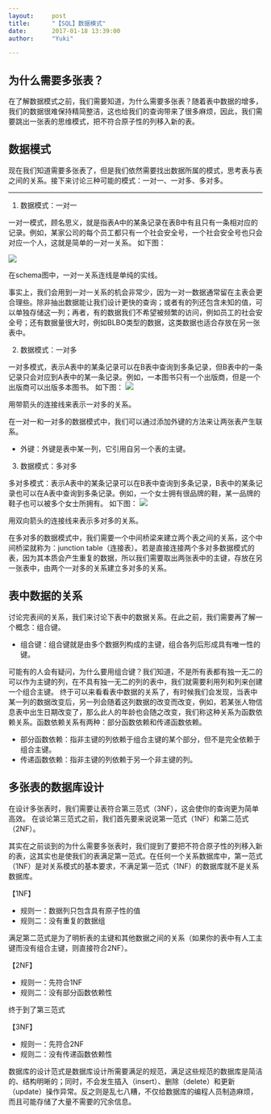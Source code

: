 ```yaml
---
layout:     post
title:      "【SQL】数据模式"
date:       2017-01-18 13:39:00
author:     "Yuki"

---
```

## 为什么需要多张表？ ##

在了解数据模式之前，我们需要知道，为什么需要多张表？随着表中数据的增多，我们的数据很难保持精简整洁，这也给我们的查询带来了很多麻烦，因此，我们需要跳出一张表的思维模式，把不符合原子性的列移入新的表。
## 数据模式 ##
现在我们知道需要多张表了，但是我们依然需要找出数据所属的模式，思考表与表之间的关系。接下来讨论三种可能的模式：一对一、一对多、多对多。
***
1. 数据模式：一对一

一对一模式，顾名思义，就是指表A中的某条记录在表B中有且只有一条相对应的记录。例如，某家公司的每个员工都只有一个社会安全号，一个社会安全号也只会对应一个人，这就是简单的一对一关系。
如下图：

![](G:/MyBlog/img/2.png) 

在schema图中，一对一关系连线是单纯的实线。

事实上，我们会用到一对一关系的机会非常少，因为一对一数据通常留在主表会更合理些。除非抽出数据能让我们设计更快的查询；或者有的列还包含未知的值，可以单独存储这一列；再者，有的数据我们不希望被频繁的访问，例如员工的社会安全号；还有数据量很大时，例如BLBO类型的数据，这类数据也适合存放在另一张表中。


2. 数据模式：一对多

一对多模式，表示A表中的某条记录可以在B表中查询到多条记录，但B表中的一条记录只会对应到A表中的某一条记录。例如，一本图书只有一个出版商，但是一个出版商可以出版多本图书。
如下图：
![](G:/MyBlog/img/2.2.png) 

用带箭头的连接线来表示一对多的关系。

在一对一和一对多的数据模式中，我们可以通过添加外键的方法来让两张表产生联系。

* 外键：外键是表中某一列，它引用自另一个表的主键。

3. 数据模式：多对多

多对多模式：表示A表中的某条记录可以在B表中查询到多条记录，B表中的某条记录也可以在A表中查询到多条记录。例如，一个女士拥有很品牌的鞋，某一品牌的鞋子也可以被多个女士所拥有。
如下图：
![](G:/MyBlog/img/2.3.png) 

用双向箭头的连接线来表示多对多的关系。

在多对多的数据模式中，我们需要一个中间桥梁来建立两个表之间的关系，这个中间桥梁就称为：junction table（连接表）。若是直接连接两个多对多数据模式的表，因为其本质会产生重复的数据，所以我们需要取出两张表中的主键，存放在另一张表中，由两个一对多的关系建立多对多的关系。
## 表中数据的关系

讨论完表间的关系，我们来讨论下表中的数据关系。在此之前，我们需要再了解一个概念：组合键。

* 组合键：组合键就是由多个数据列构成的主键，组合各列后形成具有唯一性的键。

可能有的人会有疑问，为什么要用组合键？我们知道，不是所有表都有独一无二的可以作为主键的列，在不具有独一无二的列的表中，我们就需要利用列和列来创建一个组合主键。
终于可以来看看表中数据的关系了，有时候我们会发现，当表中某一列的数据改变后，另一列会随着这列数据的改变而改变，例如，若某张人物信息表中出生日期改变了，那么此人的年龄也会随之改变，我们称这种关系为函数依赖关系。函数依赖关系有两种：部分函数依赖和传递函数依赖。

* 部分函数依赖：指非主键的列依赖于组合主键的某个部分，但不是完全依赖于组合主键。
* 传递函数依赖：指非主键的列依赖于另一个非主键的列。

## 多张表的数据库设计

在设计多张表时，我们需要让表符合第三范式（3NF），这会使你的查询更为简单高效。
在谈论第三范式之前，我们首先要来说说第一范式（1NF）和第二范式（2NF）。

其实在之前谈到的为什么需要多张表时，我们提到了要把不符合原子性的列移入新的表，这其实也是使我们的表满足第一范式。在任何一个关系数据库中，第一范式（1NF）是对关系模式的基本要求，不满足第一范式（1NF）的数据库就不是关系数据库。

【1NF】

* 规则一：数据列只包含具有原子性的值
* 规则二：没有重复的数据组

满足第二范式是为了明析表的主键和其他数据之间的关系（如果你的表中有人工主键而没有组合主键，则直接符合2NF）。

【2NF】

* 规则一：先符合1NF
* 规则二：没有部分函数依赖性

终于到了第三范式

【3NF】

* 规则一：先符合2NF
* 规则二：没有传递函数依赖性

数据库的设计范式是数据库设计所需要满足的规范，满足这些规范的数据库是简洁的、结构明晰的；同时，不会发生插入（insert）、删除（delete）和更新（update）操作异常。反之则是乱七八糟，不仅给数据库的编程人员制造麻烦，而且可能存储了大量不需要的冗余信息。